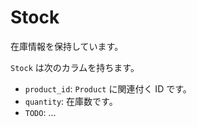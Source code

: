 # Stock

在庫情報を保持しています。

`Stock` は次のカラムを持ちます。

- `product_id`: `Product` に関連付く ID です。
- `quantity`: 在庫数です。
- `TODO`: ...
